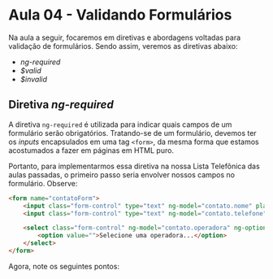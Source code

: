 # Aula 04 - Validando Formulários

Na aula a seguir, focaremos em diretivas e abordagens voltadas para validação de formulários. Sendo assim, veremos as diretivas abaixo:

* _ng-required_
* _$valid_
* _$invalid_

## Diretiva _ng-required_

A diretiva `ng-required` é utilizada para indicar quais campos de um formulário serão obrigatórios. Tratando-se de um formulário, devemos ter os _inputs_ encapsulados em uma tag `<form>`, da mesma forma que estamos acostumados a fazer em páginas em HTML puro.

Portanto, para implementarmos essa diretiva na nossa Lista Telefônica das aulas passadas, o primeiro passo seria envolver nossos campos no formulário. Observe:

```html
<form name="contatoForm">
    <input class="form-control" type="text" ng-model="contato.nome" placeholder="Nome" ng-required="true" />
    <input class="form-control" type="text" ng-model="contato.telefone" placeholder="Telefone" ng-required="true" />

    <select class="form-control" ng-model="contato.operadora" ng-options="operadora.nome group by operadora.categoria for operadora in operadoras">
        <option value="">Selecione uma operadora...</option>
    </select>
</form>
```

Agora, note os seguintes pontos:

